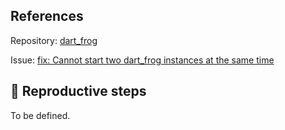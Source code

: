 ## References

Repository: [dart_frog](https://github.com/VeryGoodOpenSource/dart_frog)

Issue: [fix: Cannot start two dart_frog instances at the same time](https://github.com/VeryGoodOpenSource/dart_frog/issues/568)

## 🐛 Reproductive steps

To be defined.
